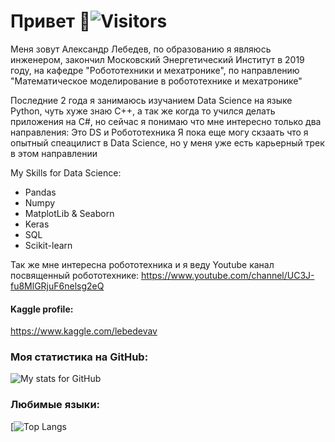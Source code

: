 # Привет 👋![Visitors](https://visitor-badge.glitch.me/badge?page_id=VL-Systems) 


Меня зовут Александр Лебедев, по образованию я являюсь инженером, закончил Московский Энергетический Институт в 2019 году, на кафедре "Робототехники и мехатронике", по направлению "Математическое моделирование в робототехнике и мехатронике"

Последние 2 года я занимаюсь изучанием Data Science на языке Python, чуть хуже знаю C++, а так же когда то учился делать приложения на C#, но сейчас я понимаю что мне интересно только два направления: Это DS и Робототехника 
Я пока еще могу скзаать что я опытный спеацилист в Data Science, но у меня уже есть карьерный трек в этом направлении 

My Skills for Data Science: 
- Pandas 
- Numpy
- MatplotLib & Seaborn
- Keras
- SQL
- Scikit-learn

Так же мне интересна робототехника и я веду Youtube канал посвященный робототехнике: 
https://www.youtube.com/channel/UC3J-fu8MlGRjuF6nelsg2eQ

#### Kaggle profile:
https://www.kaggle.com/lebedevav

### Моя статистика на GitHub: 
![My stats for GitHub](https://github-readme-stats.vercel.app/api?username=VL-Systems&count_private=true&hide=contribs&show_icons=true&theme=radical)

### Любимые языки: 
[![Top Langs](https://github-readme-stats.vercel.app/api/top-langs/?username=VL-Systems&count_private=true&hide=tsql&langs_count=7&theme=radical&layout=compact)
